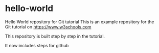 # hello-world
Hello World repository for Git tutorial
This is an example repository for the Git tutorial on https://www.w3schools.com

This repository is built step by step in the tutorial.

It now includes steps for github 
